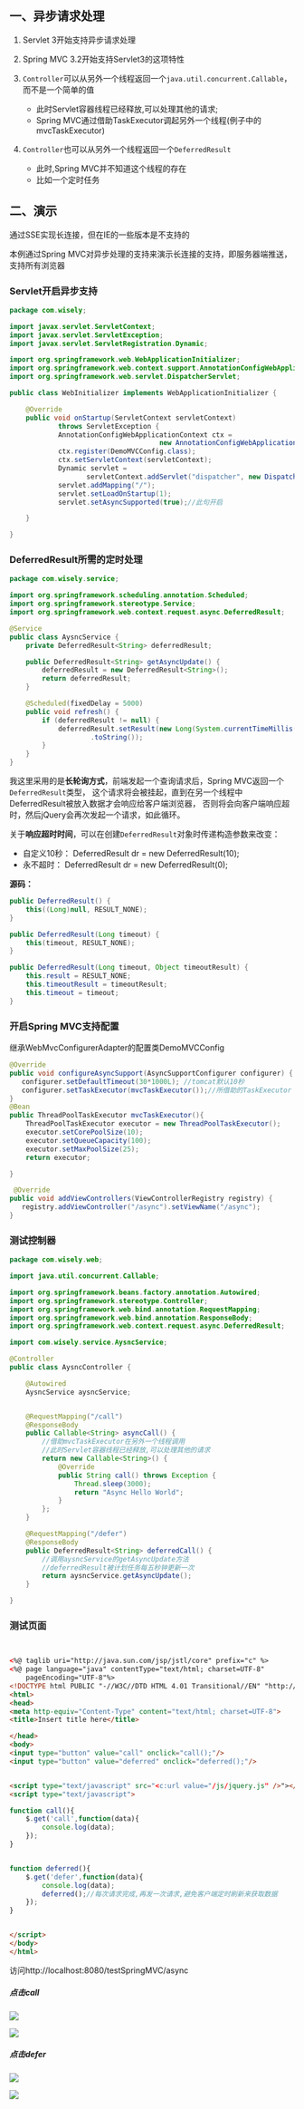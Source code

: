 ## 一、异步请求处理

1. Servlet 3开始支持异步请求处理
2. Spring MVC 3.2开始支持Servlet3的这项特性
3. `Controller`可以从另外一个线程返回一个`java.util.concurrent.Callable`，而不是一个简单的值
    - 此时Servlet容器线程已经释放,可以处理其他的请求;
    - Spring MVC通过借助TaskExecutor调起另外一个线程(例子中的mvcTaskExecutor)
    
4. `Controller`也可以从另外一个线程返回一个`DeferredResult`
    - 此时,Spring MVC并不知道这个线程的存在
    - 比如一个定时任务
    
## 二、演示
通过SSE实现长连接，但在IE的一些版本是不支持的

本例通过Spring MVC对异步处理的支持来演示长连接的支持，即服务器端推送，支持所有浏览器

### Servlet开启异步支持
```java
package com.wisely;

import javax.servlet.ServletContext;
import javax.servlet.ServletException;
import javax.servlet.ServletRegistration.Dynamic;

import org.springframework.web.WebApplicationInitializer;
import org.springframework.web.context.support.AnnotationConfigWebApplicationContext;
import org.springframework.web.servlet.DispatcherServlet;

public class WebInitializer implements WebApplicationInitializer {

    @Override
    public void onStartup(ServletContext servletContext)
            throws ServletException {
            AnnotationConfigWebApplicationContext ctx = 
                                     new AnnotationConfigWebApplicationContext();  
            ctx.register(DemoMVCConfig.class); 
            ctx.setServletContext(servletContext);    
            Dynamic servlet = 
                   servletContext.addServlet("dispatcher", new DispatcherServlet(ctx));  
            servlet.addMapping("/");  
            servlet.setLoadOnStartup(1);
            servlet.setAsyncSupported(true);//此句开启

    }

}
```
### DeferredResult所需的定时处理
```java
package com.wisely.service;

import org.springframework.scheduling.annotation.Scheduled;
import org.springframework.stereotype.Service;
import org.springframework.web.context.request.async.DeferredResult;

@Service
public class AysncService {
    private DeferredResult<String> deferredResult;

    public DeferredResult<String> getAsyncUpdate() {
        deferredResult = new DeferredResult<String>();
        return deferredResult;
    }

    @Scheduled(fixedDelay = 5000)
    public void refresh() {
        if (deferredResult != null) {
            deferredResult.setResult(new Long(System.currentTimeMillis())
                    .toString());
        }
    }
}
```
我这里采用的是**长轮询方式**，前端发起一个查询请求后，Spring MVC返回一个`DeferredResult`类型，
这个请求将会被挂起，直到在另一个线程中DeferredResult被放入数据才会响应给客户端浏览器，
否则将会向客户端响应超时，然后jQuery会再次发起一个请求，如此循环。

关于**响应超时时间**，可以在创建`DeferredResult`对象时传递构造参数来改变：

- 自定义10秒：
    DeferredResult<Message> dr = new DeferredResult<Message>(10);
- 永不超时：
    DeferredResult<Message> dr = new DeferredResult<Message>(0);

**源码：**
```java
public DeferredResult() {
    this((Long)null, RESULT_NONE);
}

public DeferredResult(Long timeout) {
    this(timeout, RESULT_NONE);
}

public DeferredResult(Long timeout, Object timeoutResult) {
    this.result = RESULT_NONE;
    this.timeoutResult = timeoutResult;
    this.timeout = timeout;
}
```

### 开启Spring MVC支持配置
继承WebMvcConfigurerAdapter的配置类DemoMVCConfig

```java
@Override
public void configureAsyncSupport(AsyncSupportConfigurer configurer) {
   configurer.setDefaultTimeout(30*1000L); //tomcat默认10秒
   configurer.setTaskExecutor(mvcTaskExecutor());//所借助的TaskExecutor
}
@Bean
public ThreadPoolTaskExecutor mvcTaskExecutor(){
    ThreadPoolTaskExecutor executor = new ThreadPoolTaskExecutor();
    executor.setCorePoolSize(10);
    executor.setQueueCapacity(100);
    executor.setMaxPoolSize(25);
    return executor;

}

 @Override
public void addViewControllers(ViewControllerRegistry registry) {
   registry.addViewController("/async").setViewName("/async");
}
```
### 测试控制器
```java
package com.wisely.web;

import java.util.concurrent.Callable;

import org.springframework.beans.factory.annotation.Autowired;
import org.springframework.stereotype.Controller;
import org.springframework.web.bind.annotation.RequestMapping;
import org.springframework.web.bind.annotation.ResponseBody;
import org.springframework.web.context.request.async.DeferredResult;

import com.wisely.service.AysncService;

@Controller
public class AysncController {

    @Autowired
    AysncService aysncService;


    @RequestMapping("/call")
    @ResponseBody
    public Callable<String> asyncCall() {
        //借助mvcTaskExecutor在另外一个线程调用
        //此时Servlet容器线程已经释放,可以处理其他的请求
        return new Callable<String>() {
            @Override
            public String call() throws Exception {
                Thread.sleep(3000);
                return "Async Hello World";
            }
        };
    }

    @RequestMapping("/defer")
    @ResponseBody
    public DeferredResult<String> deferredCall() {
        //调用aysncService的getAsyncUpdate方法
        //deferredResult被计划任务每五秒钟更新一次
        return aysncService.getAsyncUpdate();
    }

}
```
### 测试页面
```html


<%@ taglib uri="http://java.sun.com/jsp/jstl/core" prefix="c" %>
<%@ page language="java" contentType="text/html; charset=UTF-8"
    pageEncoding="UTF-8"%>
<!DOCTYPE html PUBLIC "-//W3C//DTD HTML 4.01 Transitional//EN" "http://www.w3.org/TR/html4/loose.dtd">
<html>
<head>
<meta http-equiv="Content-Type" content="text/html; charset=UTF-8">
<title>Insert title here</title>

</head>
<body>
<input type="button" value="call" onclick="call();"/>
<input type="button" value="deferred" onclick="deferred();"/>


<script type="text/javascript" src="<c:url value="/js/jquery.js" />"></script>
<script type="text/javascript">

function call(){
    $.get('call',function(data){
        console.log(data);
    });
}


function deferred(){
    $.get('defer',function(data){
        console.log(data);
        deferred();//每次请求完成,再发一次请求,避免客户端定时刷新来获取数据
    });
}


</script>
</body>
</html>
```

访问http://localhost:8080/testSpringMVC/async

##### 点击call

![](images/async_call.jpg)

![](./images/async_call_success.jpg)

##### 点击defer

![](./images/async_defer.jpg)

![](./images/async_defer_success.jpg)
